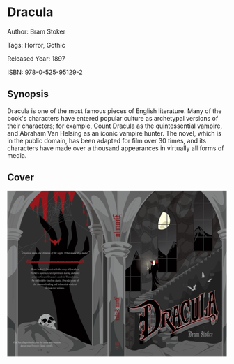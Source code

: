 # Dracula

Author: Bram Stoker

Tags: Horror, Gothic

Released Year: 1897

ISBN: 978-0-525-95129-2

## Synopsis

Dracula is one of the most famous pieces of English literature. Many of the book's characters have entered popular culture as archetypal versions of their characters; for example, Count Dracula as the quintessential vampire, and Abraham Van Helsing as an iconic vampire hunter. The novel, which is in the public domain, has been adapted for film over 30 times, and its characters have made over a thousand appearances in virtually all forms of media.

## Cover
![](../assets/dracula.png)
